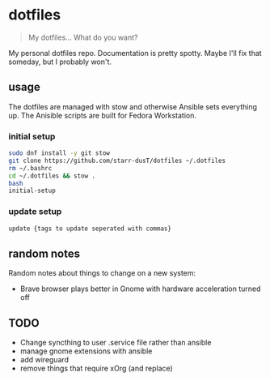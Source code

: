 # dotfiles
> My dotfiles... What do you want? 

My personal dotfiles repo. Documentation is pretty spotty. Maybe I'll fix that someday, but I probably won't. 

## usage

The dotfiles are managed with stow and otherwise Ansible sets everything up. The Anisible scripts are built for Fedora Workstation.

### initial setup

```bash
sudo dnf install -y git stow
git clone https://github.com/starr-dusT/dotfiles ~/.dotfiles 
rm ~/.bashrc
cd ~/.dotfiles && stow .
bash
initial-setup
```

### update setup

```bash
update {tags to update seperated with commas}
```

## random notes

Random notes about things to change on a new system:

- Brave browser plays better in Gnome with hardware acceleration turned off

## TODO

- Change syncthing to user .service file rather than ansible
- manage gnome extensions with ansible
- add wireguard
- remove things that require xOrg (and replace)